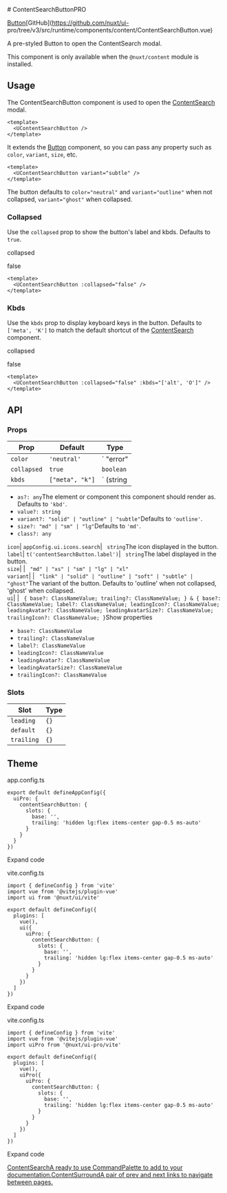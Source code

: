 <!-- source: https://ui.nuxt.com/components/content-search-button --> # ContentSearchButtonPRO

[Button](/components/button)[GitHub](https://github.com/nuxt/ui-
pro/tree/v3/src/runtime/components/content/ContentSearchButton.vue)

A pre-styled Button to open the ContentSearch modal.

[](/getting-started/content)This component is only available when the
`@nuxt/content` module is installed.

## Usage

The ContentSearchButton component is used to open the
[ContentSearch](/components/content-search) modal.

    
    
    <template>
      <UContentSearchButton />
    </template>
    

It extends the [Button](/components/button) component, so you can pass any
property such as `color`, `variant`, `size`, etc.

    
    
    <template>
      <UContentSearchButton variant="subtle" />
    </template>
    

The button defaults to `color="neutral"` and `variant="outline"` when not
collapsed, `variant="ghost"` when collapsed.

### Collapsed

Use the `collapsed` prop to show the button's label and kbds. Defaults to
`true`.

collapsed

false

    
    
    <template>
      <UContentSearchButton :collapsed="false" />
    </template>
    

### Kbds

Use the `kbds` prop to display keyboard keys in the button. Defaults to
`['meta', 'K']` to match the default shortcut of the
[ContentSearch](/components/content-search#shortcut) component.

collapsed

false

    
    
    <template>
      <UContentSearchButton :collapsed="false" :kbds="['alt', 'O']" />
    </template>
    

## API

### Props

Prop |  Default |  Type   
---|---|---  
`color`| `'neutral'`| ` "error" | "primary" | "secondary" | "success" | "info" | "warning" | "neutral"`  
`collapsed`| `true`| `boolean`  
`kbds`| `["meta", "k"]`| ` (string | undefined)[] | KbdProps[]`Show properties

  * `as?: any`The element or component this component should render as. Defaults to `'kbd'`.
  * `value?: string`
  * `variant?: "solid" | "outline" | "subtle"`Defaults to `'outline'`.
  * `size?: "md" | "sm" | "lg"`Defaults to `'md'`.
  * `class?: any`

  
`icon`| `appConfig.ui.icons.search`| ` string`The icon displayed in the
button.  
`label`| `t('contentSearchButton.label')`| ` string`The label displayed in the
button.  
`size`| | ` "md" | "xs" | "sm" | "lg" | "xl"`  
`variant`| | ` "link" | "solid" | "outline" | "soft" | "subtle" | "ghost"`The variant of the button. Defaults to 'outline' when not collapsed, 'ghost' when collapsed.  
`ui`| | ` { base?: ClassNameValue; trailing?: ClassNameValue; } & { base?: ClassNameValue; label?: ClassNameValue; leadingIcon?: ClassNameValue; leadingAvatar?: ClassNameValue; leadingAvatarSize?: ClassNameValue; trailingIcon?: ClassNameValue; }`Show properties

  * `base?: ClassNameValue`
  * `trailing?: ClassNameValue`
  * `label?: ClassNameValue`
  * `leadingIcon?: ClassNameValue`
  * `leadingAvatar?: ClassNameValue`
  * `leadingAvatarSize?: ClassNameValue`
  * `trailingIcon?: ClassNameValue`

  
  
### Slots

Slot |  Type   
---|---  
`leading`| `{}`  
`default`| `{}`  
`trailing`| `{}`  
  
## Theme

app.config.ts

    
    
    export default defineAppConfig({
      uiPro: {
        contentSearchButton: {
          slots: {
            base: '',
            trailing: 'hidden lg:flex items-center gap-0.5 ms-auto'
          }
        }
      }
    })
    

Expand code

vite.config.ts

    
    
    import { defineConfig } from 'vite'
    import vue from '@vitejs/plugin-vue'
    import ui from '@nuxt/ui/vite'
    
    export default defineConfig({
      plugins: [
        vue(),
        ui({
          uiPro: {
            contentSearchButton: {
              slots: {
                base: '',
                trailing: 'hidden lg:flex items-center gap-0.5 ms-auto'
              }
            }
          }
        })
      ]
    })
    

Expand code

vite.config.ts

    
    
    import { defineConfig } from 'vite'
    import vue from '@vitejs/plugin-vue'
    import uiPro from '@nuxt/ui-pro/vite'
    
    export default defineConfig({
      plugins: [
        vue(),
        uiPro({
          uiPro: {
            contentSearchButton: {
              slots: {
                base: '',
                trailing: 'hidden lg:flex items-center gap-0.5 ms-auto'
              }
            }
          }
        })
      ]
    })
    

Expand code

[ContentSearchA ready to use CommandPalette to add to your
documentation.](/components/content-search)[ContentSurroundA pair of prev and
next links to navigate between pages.](/components/content-surround)

